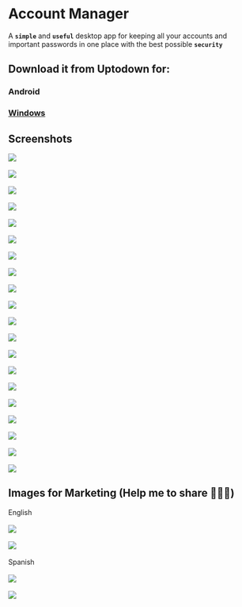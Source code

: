 # Account Manager
A **`simple`** and **`useful`** desktop app for keeping all your accounts and important passwords in one place with the best possible **`security`**

## Download it from Uptodown for:

### Android
### [Windows](https://account-manager.en.uptodown.com/windows)

 ## Screenshots
 
![](images/screenshots/03.%20Account%20Panel%2001.png)
<br><br>![](images/screenshots/01.%20First%20Launch%20Panel%20en.png)
<br><br>![](images/screenshots/02.%20First%20Launch%20Panel%20es.png)
<br><br>![](images/screenshots/04.%20Account%20Panel%2004.png)
<br><br>![](images/screenshots/05.%20Account%20Panel%2005%20[Password%20Copied%20To%20Clipboard].png)
<br><br>![](images/screenshots/06.%20Account%20Panel%2003.png)
<br><br>![](images/screenshots/07.%20Host%20Selection%20Panel%20Menu%2001.png)
<br><br>![](images/screenshots/08.%20Host%20Selection%20Panel%20Menu%2002.png)
<br><br>![](images/screenshots/09.%20Color%20Picker.png)
<br><br>![](images/screenshots/10.%20New%20Account%20Menu.png)
<br><br>![](images/screenshots/11.%20Account%20Type%20Menu.png)
<br><br>![](images/screenshots/12.%20Account%20Info.png)
<br><br>![](images/screenshots/13.%20Change%20Password.png)
<br><br>![](images/screenshots/14%20Password%20Panel.png)
<br><br>![](images/screenshots/15.%20Password%20Panel%20-%20Importing%20File.png)
<br><br>![](images/screenshots/16.%20Host%20Types.png)
<br><br>![](images/screenshots/17.%20Built-in%20Date%20Picker.png)
<br><br>![](images/screenshots/18.%20Settings%20Panel%20[Windows%20Version][New%20Toggle%20Style]%20tag.png)
<br><br>![](images/screenshots/19.%20Settings%20Panel%20[Android%20Version][New%20Toggle%20Style]%20tag.png)
<br><br>![](images/screenshots/20.%20App%20Info.png)

## Images for Marketing (Help me to share 🙏🙏🙏)

English
<br><br>![](images/screenshots/21.%20Marketing%20Image%2001%20-%20English.jpg)
<br><br>![](images/screenshots/22.%20Portrait%20Featured%20Graphic%20-%20GitHub%20-%20english.jpg)
<br><br>
Spanish
<br><br>![](images/screenshots/23.%20Marketing%20Image%2001%20-%20Spanish.jpg)
<br><br>![](images/screenshots/24.%20Portrait%20Featured%20Graphic%20-%20GitHub%20-%20spanish.jpg)


